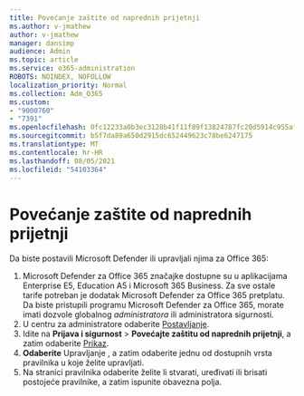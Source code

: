 ```yaml
---
title: Povećanje zaštite od naprednih prijetnji
ms.author: v-jmathew
author: v-jmathew
manager: dansimp
audience: Admin
ms.topic: article
ms.service: o365-administration
ROBOTS: NOINDEX, NOFOLLOW
localization_priority: Normal
ms.collection: Adm_O365
ms.custom:
- "9000760"
- "7391"
ms.openlocfilehash: 0fc12233a0b3ec3128b41f11f89f13824787fc20d5914c955afb8446a7fa3ced
ms.sourcegitcommit: b5f7da89a650d2915dc652449623c78be6247175
ms.translationtype: MT
ms.contentlocale: hr-HR
ms.lasthandoff: 08/05/2021
ms.locfileid: "54103364"
---
```

# <a name="increase-protection-from-advanced-threats"></a>Povećanje zaštite od naprednih prijetnji

Da biste postavili Microsoft Defender ili upravljali njima za Office 365:

1. Microsoft Defender za Office 365 značajke dostupne su u aplikacijama Enterprise E5, Education A5 i Microsoft 365 Business. Za sve ostale tarife potreban je dodatak Microsoft Defender za Office 365 pretplatu. Da biste pristupili  programu Microsoft Defender za Office 365, morate imati dozvole globalnog *administratora* ili administratora sigurnosti.
2. U centru za administratore odaberite [Postavljanje](https://go.microsoft.com/fwlink/p/?linkid=2075721).
3. Idite na **Prijava i sigurnost**  >  **Povećajte zaštitu od naprednih prijetnji**, a zatim odaberite [Prikaz](https://go.microsoft.com/fwlink/?linkid=2109302).
4. **Odaberite** Upravljanje , a zatim odaberite jednu od dostupnih vrsta pravilnika u koje želite upravljati.
5. Na stranici pravilnika odaberite želite li stvarati, uređivati ili brisati postojeće pravilnike, a zatim ispunite obavezna polja.
